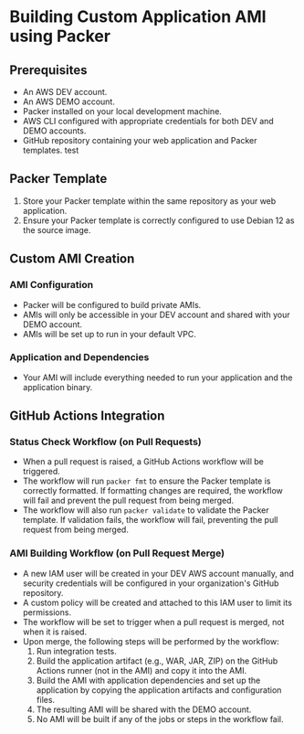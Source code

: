 # Building Custom Application AMI using Packer

## Prerequisites

- An AWS DEV account.
- An AWS DEMO account.
- Packer installed on your local development machine.
- AWS CLI configured with appropriate credentials for both DEV and DEMO accounts.
- GitHub repository containing your web application and Packer templates.
test
## Packer Template 

1. Store your Packer template within the same repository as your web application.
2. Ensure your Packer template is correctly configured to use Debian 12 as the source image.

## Custom AMI Creation

### AMI Configuration

- Packer will be configured to build private AMIs.
- AMIs will only be accessible in your DEV account and shared with your DEMO account.
- AMIs will be set up to run in your default VPC.

### Application and Dependencies

- Your AMI will include everything needed to run your application and the application binary.

## GitHub Actions Integration

### Status Check Workflow (on Pull Requests)

- When a pull request is raised, a GitHub Actions workflow will be triggered.
- The workflow will run `packer fmt` to ensure the Packer template is correctly formatted. If formatting changes are required, the workflow will fail and prevent the pull request from being merged.
- The workflow will also run `packer validate` to validate the Packer template. If validation fails, the workflow will fail, preventing the pull request from being merged.

### AMI Building Workflow (on Pull Request Merge)

- A new IAM user will be created in your DEV AWS account manually, and security credentials will be configured in your organization's GitHub repository.
- A custom policy will be created and attached to this IAM user to limit its permissions.
- The workflow will be set to trigger when a pull request is merged, not when it is raised.
- Upon merge, the following steps will be performed by the workflow:
  1. Run integration tests.
  2. Build the application artifact (e.g., WAR, JAR, ZIP) on the GitHub Actions runner (not in the AMI) and copy it into the AMI.
  3. Build the AMI with application dependencies and set up the application by copying the application artifacts and configuration files.
  4. The resulting AMI will be shared with the DEMO account.
  5. No AMI will be built if any of the jobs or steps in the workflow fail.
